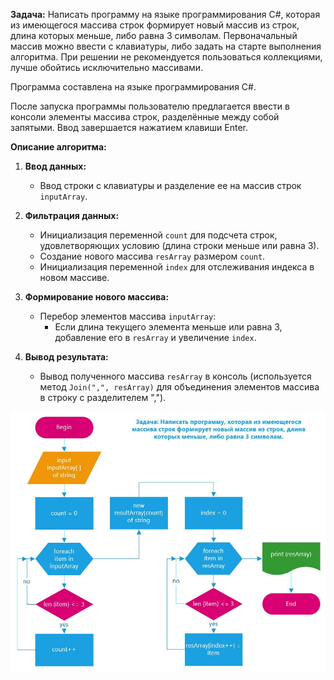 **Задача:** Написать программу на языке программирования C#, которая из имеющегося массива строк формирует новый массив из строк, длина которых меньше, либо равна 3 символам. Первоначальный массив можно ввести с клавиатуры, либо задать на старте выполнения алгоритма. При решении не рекомендуется пользоваться коллекциями, лучше обойтись исключительно массивами.

Программа составлена на языке программирования C#.

После запуска программы пользователю предлагается ввести в консоли элементы массива строк, разделённые между собой запятыми. Ввод завершается нажатием клавиши Enter.

**Описание алгоритма:**

1. **Ввод данных:**
   - Ввод строки с клавиатуры и разделение ее на массив строк `inputArray`.

2. **Фильтрация данных:**
   - Инициализация переменной `count` для подсчета строк, удовлетворяющих условию (длина строки меньше или равна 3).
   - Создание нового массива `resArray` размером `count`.
   - Инициализация переменной `index` для отслеживания индекса в новом массиве.

3. **Формирование нового массива:**
   - Перебор элементов массива `inputArray`:
      - Если длина текущего элемента меньше или равна 3, добавление его в `resArray` и увеличение `index`.

4. **Вывод результата:**
   - Вывод полученного массива `resArray` в консоль (используется метод `Join(",", resArray)` для объединения элементов массива в строку с разделителем ",").

<p align="center">
  <img src="Algorythm.jpg" alt="Алгоритм">
</p>
